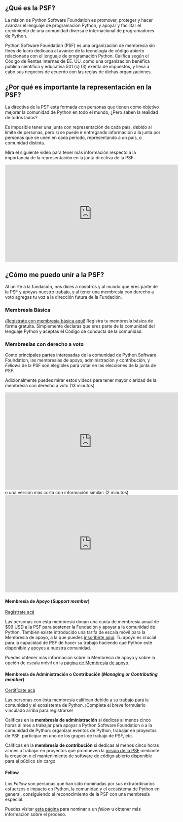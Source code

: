 ## ¿Qué es la PSF?

La misión de Python Software Foundation es promover, proteger y hacer avanzar
el lenguaje de programación Python, y apoyar y facilitar el crecimiento de una
comunidad diversa e internacional de programadores de Python.

Python Software Foundation (PSF) es una organización de membresía sin fines de
lucro dedicada al avance de la tecnología de código abierto relacionada con el
lenguaje de programación Python. Califica según el Código de Rentas Internas de
EE. UU. como una organización benéfica pública científica y educativa 501 (c)
(3) exenta de impuestos, y lleva a cabo sus negocios de acuerdo con las reglas
de dichas organizaciones.

## ¿Por qué es importante la representación en la PSF?

La directiva de la PSF está formada con personas que tienen como objetivo
mejorar la comunidad de Python en todo el mundo, ¿Pero saben la realidad
de todos lados?

Es imposible tener una junta con representación de cada país,
debido al límite de personas, pero si se puede ir entregando información
a la junta por personas que se unen en cada periodo, representando
a un país, o comunidad distinta.

Mira el siguiente video para tener más información respecto a la importancia
de la representación en la junta directiva de la PSF:
<iframe width="560" height="315" src="https://www.youtube.com/embed/mypI0ebC1pM" title="YouTube video player" frameborder="0" allow="accelerometer; autoplay; clipboard-write; encrypted-media; gyroscope; picture-in-picture; web-share" allowfullscreen></iframe>

## ¿Cómo me puedo unir a la PSF?

Al unirte a la fundación, nos dices a nosotros y al mundo que eres parte de la
PSF y apoyas nuestro trabajo, y al tener una membresía con derecho a voto
agregas tu voz a la dirección futura de la Fundación.

### Membresía Básica

[¡Regístrate con membresía básica aquí!](https://www.python.org/users/membership/)
Registra tu membresía básica de forma gratuita.
Simplemente declaras que eres parte de la comunidad del lenguaje Python
y aceptas el Código de conducta de la comunidad.

### Membresías con derecho a voto

Como principales partes interesadas de la comunidad de Python Software
Foundation, las membresías de apoyo, administración y contribución, y *Fellows*
de la PSF son elegibles para votar en las elecciones de la junta de PSF.

Adicionalmente puedes mirar estos videos
para tener mayor claridad de la membresía con derecho a voto (13 minutos)
<iframe width="560" height="315" src="https://www.youtube.com/embed/t4Km71HR2MQ" title="YouTube video player" frameborder="0" allow="accelerometer; autoplay; clipboard-write; encrypted-media; gyroscope; picture-in-picture; web-share" allowfullscreen></iframe>
o una versión más corta con información similar: (2 minutos)
<iframe width="560" height="315" src="https://www.youtube.com/embed/0BhfGqS7y9Q" title="YouTube video player" frameborder="0" allow="accelerometer; autoplay; clipboard-write; encrypted-media; gyroscope; picture-in-picture; web-share" allowfullscreen></iframe>


#### Membresía de Apoyo (*Support member*)

[Regístrate
acá](https://psfmember.org/python-software-foundation-supporting-member-2/)

Las personas con esta membresía donan una cuota de membresía anual de $99 USD
a la PSF para sostener la Fundación y apoyar a la comunidad de Python. También
existe introducido una tarifa de escala móvil para la Membresía de apoyo, a la
que puedes [inscribirte
aquí](https://psfmember.org/civicrm/contribute/transact/?reset=1&id=39).  Tu
apoyo es crucial para la capacidad de PSF de hacer su trabajo haciendo que
Python esté disponible y apoyes a nuestra comunidad.

Puedes obtener más información sobre la Membresía de apoyo y sobre la opción de
escala móvil en la [página de Membresía de
apoyo](https://www.python.org/psf/membership/supporting/).

#### Membresía de Administración o Contribución (*Managing or Contributing member*)

[Certifícate
acá](https://docs.google.com/forms/d/e/1FAIpQLSfwWBGkzvkWDZrxW3up_M_B7qgt1IWZlx9KJ0ucLA5WJP1vfA/viewform)

Las personas con ésta membresía califican debido a su trabajo
para la comunidad y el ecosistema de Python. ¡Completa el breve formulario
vinculado arriba para registrarse!

Calificas en la **membresía de administración** si dedicas al menos
cinco horas al mes a trabajar para apoyar a Python Software Foundation o a la
comunidad de Python: organizar eventos de Python, trabajar en proyectos de PSF,
participar en uno de los grupos de trabajo de PSF, etc.

Calificas en la **membresía de contribución** si dedicas al menos cinco horas
al mes a trabajar en proyectos que promueven la [misión de la
PSF](https://www.python.org/psf/mission/) mediante la creación o el
mantenimiento de software de código abierto disponible para el público sin
cargo.

#### Fellow

Los *Fellow* son personas que han sido nominadas por sus extraordinarios
esfuerzos e impacto en Python, la comunidad y el ecosistema de Python en
general, consiguiendo el reconocimiento de la PSF con una membresía especial.

Puedes visitar [esta página](https://www.python.org/psf/fellows/) para nominar
a un *fellow* u obtener más información sobre el proceso.
